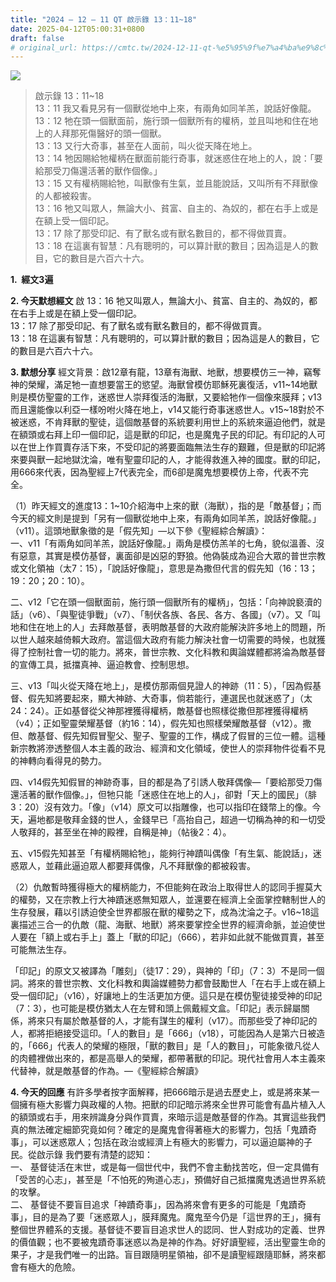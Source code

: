 ```yaml
---
title: "2024 – 12 – 11 QT 啟示錄 13：11~18"
date: 2025-04-12T05:00:31+0800
draft: false
# original_url: https://cmtc.tw/2024-12-11-qt-%e5%95%9f%e7%a4%ba%e9%8c%84-13%ef%bc%9a1118
---
```


![](/images/qt.jpg)
> 啟示錄 13：11\~18  
> 13：11 我又看見另有一個獸從地中上來，有兩角如同羊羔，說話好像龍。  
> 13：12 牠在頭一個獸面前，施行頭一個獸所有的權柄，並且叫地和住在地上的人拜那死傷醫好的頭一個獸。  
> 13：13 又行大奇事，甚至在人面前，叫火從天降在地上。  
> 13：14 牠因賜給牠權柄在獸面前能行奇事，就迷惑住在地上的人，說：「要給那受刀傷還活著的獸作個像。」  
> 13：15 又有權柄賜給牠，叫獸像有生氣，並且能說話，又叫所有不拜獸像的人都被殺害。  
> 13：16 牠又叫眾人，無論大小、貧富、自主的、為奴的，都在右手上或是在額上受一個印記。  
> 13：17 除了那受印記、有了獸名或有獸名數目的，都不得做買賣。  
> 13：18 在這裏有智慧：凡有聰明的，可以算計獸的數目；因為這是人的數目，它的數目是六百六十六。

**1.  經文3遍**

**2. 今天默想經文**
啟 13：16 牠又叫眾人，無論大小、貧富、自主的、為奴的，都在右手上或是在額上受一個印記。  
13：17 除了那受印記、有了獸名或有獸名數目的，都不得做買賣。  
13：18 在這裏有智慧：凡有聰明的，可以算計獸的數目；因為這是人的數目，它的數目是六百六十六。

**3. 默想分享**
經文背景：啟12章有龍，13章有海獸、地獸，想要模仿三一神，竊奪神的榮耀，滿足牠一直想要當王的慾望。海獸曾模仿耶穌死裏復活，v11\~14地獸則是模仿聖靈的工作，迷惑世人崇拜復活的海獸，又要給牠作一個像來膜拜；v13而且還能像以利亞一樣吩咐火降在地上，v14又能行奇事迷惑世人。v15\~18對於不被迷惑，不肯拜獸的聖徒，這個敵基督的系統要利用世上的系統來逼迫他們，就是在額頭或右拜上印一個印記，這是獸的印記，也是魔鬼子民的印記。有印記的人可以在世上作買賣存活下來，不受印記的將要面臨無法生存的艱難，但是獸的印記將來要與獸一起地獄沈淪，唯有聖靈印記的人，才能得救進入神的國度。獸的印記，用666來代表，因為聖經上7代表完全，而6卻是魔鬼想要模仿上帝，代表不完全。

（1）昨天經文的進度13：1\~10介紹海中上來的獸（海獸），指的是「敵基督」；而今天的經文則是提到「另有一個獸從地中上來，有兩角如同羊羔，說話好像龍。」（v11）。這頭地獸象徵的是「假先知」—以下參《聖經綜合解讀》：  
一、v11「有兩角如同羊羔，說話好像龍。」兩角是模仿羔羊的七角，貌似溫善、沒有惡意，其實是模仿基督，裏面卻是凶惡的野狼。他偽裝成為迎合大眾的普世宗教或文化領袖（太7：15），「說話好像龍」，意思是為撒但代言的假先知（16：13；19：20；20：10）。

二、v12「它在頭一個獸面前，施行頭一個獸所有的權柄」，包括：「向神說褻瀆的話」（v6）、「與聖徒爭戰」（v7）、「制伏各族、各民、各方、各國」（v7）。又「叫地和住在地上的人」去拜敵基督，表明敵基督的大政府能解決許多地上的問題，所以世人越來越倚賴大政府。當這個大政府有能力解決社會一切需要的時候，也就獲得了控制社會一切的能力。將來，普世宗教、文化科教和輿論媒體都將淪為敵基督的宣傳工具，抵擋真神、逼迫教會、控制思想。

三、v13「叫火從天降在地上」，是模仿那兩個見證人的神跡（11：5），「因為假基督、假先知將要起來，顯大神跡、大奇事，倘若能行，連選民也就迷惑了」（太24：24）。正如基督從父神那裡獲得權柄，敵基督也照樣從撒但那裡獲得權柄（v4）；正如聖靈榮耀基督（約16：14），假先知也照樣榮耀敵基督（v12）。撒但、敵基督、假先知假冒聖父、聖子、聖靈的工作，構成了假冒的三位一體。這種新宗教將滲透整個人本主義的政治、經濟和文化領域，使世人的崇拜物件從看不見的神轉向看得見的勢力。

四、v14假先知假冒的神跡奇事，目的都是為了引誘人敬拜偶像—「要給那受刀傷還活著的獸作個像。」，但牠只能「迷惑住在地上的人」，卻對「天上的國民」（腓3：20）沒有效力。「像」（v14）原文可以指雕像，也可以指印在錢幣上的像。今天，遍地都是敬拜金錢的世人，金錢早已「高抬自己，超過一切稱為神的和一切受人敬拜的，甚至坐在神的殿裡，自稱是神」（帖後2：4）。

五、v15假先知甚至「有權柄賜給牠」，能夠行神蹟叫偶像「有生氣、能說話」，迷惑眾人，並藉此逼迫眾人都要拜偶像，凡不拜獸像的都被殺害。

（2）仇敵暫時獲得極大的權柄能力，不但能夠在政治上取得世人的認同手握莫大的權勢，又在宗教上行大神蹟迷惑無知眾人，並還要在經濟上全面掌控轄制世人的生存發展，藉以引誘迫使全世界都服在獸的權勢之下，成為沈淪之子。v16\~18這裏描述三合一的仇敵（龍、海獸、地獸）將來要掌控全世界的經濟命脈，並迫使世人要在「額上或右手上」蓋上「獸的印記」（666），若非如此就不能做買賣，甚至可能無法生存。

「印記」的原文又被譯為「雕刻」（徒17：29），與神的「印」（7：3）不是同一個詞。將來的普世宗教、文化科教和輿論媒體勢力都會鼓勵世人「在右手上或在額上受一個印記」（v16），好讓地上的生活更加方便。這只是在模仿聖徒接受神的印記（7：3），也可能是模仿猶太人在左臂和頭上佩戴經文盒。「印記」表示歸屬關係，將來只有屬於敵基督的人，才能有謀生的權利（v17）。而那些受了神印記的人，都將拒絕接受這印。「人的數目」是「666」（v18），可能因為人是第六日被造的，「666」代表人的榮耀的極限，「獸的數目」是「人的數目」，可能象徵凡從人的肉體裡做出來的，都是高舉人的榮耀，都帶著獸的印記。現代社會用人本主義來代替神，就是敵基督的作為。—《聖經綜合解讀》

**4. 今天的回應**
有許多學者按字面解釋，把666暗示是過去歷史上，或是將來某一個擁有極大影響力與政權的人物。把獸的印記暗示將來全世界可能會有晶片植入人的額頭或右手，用來辨識身分與作買賣，來暗示這是敵基督的作為。其實這些我們真的無法確定細節究竟如何？確定的是魔鬼會得著極大的影響力，包括「鬼蹟奇事」，可以迷惑眾人；包括在政治或經濟上有極大的影響力，可以逼迫屬神的子民。從啟示錄 我們要有清楚的認知：  
一、 基督徒活在末世，或是每一個世代中，我們不會主動找苦吃，但一定具備有「受苦的心志」，甚至是「不怕死的殉道心志」，預備好自己抵擋魔鬼透過世界系統的攻擊。  
二、 基督徒不要盲目追求「神蹟奇事」，因為將來會有更多的可能是「鬼蹟奇事」，目的是為了要「迷惑眾人」，膜拜魔鬼。魔鬼至今仍是「這世界的王」，擁有整個世界體系的支援。基督徒不要盲目追求世人的認同、世人對成功的定義、世界的價值觀；也不要被鬼蹟奇事迷惑以為是神的作為。好好讀聖經，活出聖靈生命的果子，才是我們唯一的出路。盲目跟隨明星領袖，卻不是讀聖經跟隨耶穌，將來都會有極大的危險。
